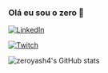 ### Olá eu sou o zero 💬

[![LinkedIn](https://img.shields.io/badge/LinkedIn-0077B5?style=for-the-badge&logo=linkedin&logoColor=white)](https://www.linkedin.com/in/danielstrapazzon/)

[![Twitch](https://img.shields.io/badge/Twitch-9146FF?style=for-the-badge&logo=twitch&logoColor=white)](https://www.twitch.tv/zeroyash4)

![zeroyash4's GitHub stats](https://github-readme-stats.vercel.app/api?username=anuraghazra&show_icons=true&theme=tokyonight)
